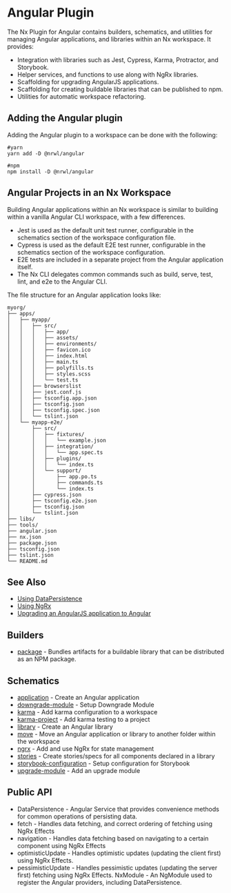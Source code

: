 # Angular Plugin

The Nx Plugin for Angular contains builders, schematics, and utilities for managing Angular applications, and libraries within an Nx workspace. It provides:

- Integration with libraries such as Jest, Cypress, Karma, Protractor, and Storybook.
- Helper services, and functions to use along with NgRx libraries.
- Scaffolding for upgrading AngularJS applications.
- Scaffolding for creating buildable libraries that can be published to npm.
- Utilities for automatic workspace refactoring.

## Adding the Angular plugin

Adding the Angular plugin to a workspace can be done with the following:

```shell script
#yarn
yarn add -D @nrwl/angular
```

```shell script
#npm
npm install -D @nrwl/angular
```

## Angular Projects in an Nx Workspace

Building Angular applications within an Nx workspace is similar to building within a vanilla Angular CLI workspace, with a few differences.

- Jest is used as the default unit test runner, configurable in the schematics section of the workspace configuration file.
- Cypress is used as the default E2E test runner, configurable in the schematics section of the workspace configuration.
- E2E tests are included in a separate project from the Angular application itself.
- The Nx CLI delegates common commands such as build, serve, test, lint, and e2e to the Angular CLI.

The file structure for an Angular application looks like:

```treeview
myorg/
├── apps/
│   ├── myapp/
│   │   ├── src/
│   │   │   ├── app/
│   │   │   ├── assets/
│   │   │   ├── environments/
│   │   │   ├── favicon.ico
│   │   │   ├── index.html
│   │   │   ├── main.ts
│   │   │   ├── polyfills.ts
│   │   │   ├── styles.scss
│   │   │   └── test.ts
│   │   ├── browserslist
│   │   ├── jest.conf.js
│   │   ├── tsconfig.app.json
│   │   ├── tsconfig.json
│   │   ├── tsconfig.spec.json
│   │   └── tslint.json
│   └── myapp-e2e/
│       ├── src/
│       │   ├── fixtures/
│       │   │   └── example.json
│       │   ├── integration/
│       │   │   └── app.spec.ts
│       │   ├── plugins/
│       │   │   └── index.ts
│       │   └── support/
│       │       ├── app.po.ts
│       │       ├── commands.ts
│       │       └── index.ts
│       ├── cypress.json
│       ├── tsconfig.e2e.json
│       ├── tsconfig.json
│       └── tslint.json
├── libs/
├── tools/
├── angular.json
├── nx.json
├── package.json
├── tsconfig.json
├── tslint.json
└── README.md
```

## See Also

- [Using DataPersistence](/{{framework}}/guides/misc-data-persistence)
- [Using NgRx](/{{framework}}/guides/misc-ngrx)
- [Upgrading an AngularJS application to Angular](/{{framework}}/guides/misc-angular)

## Builders

- [package](/{{framework}}/plugins_angular_builders/package) - Bundles artifacts for a buildable library that can be distributed as an NPM package.

## Schematics

- [application](/{{framework}}/plugins_angular_schematics/application) - Create an Angular application
- [downgrade-module](/{{framework}}/plugins_angular_schematics/downgrade-module) - Setup Downgrade Module
- [karma](/{{framework}}/plugins_angular_schematics/karma) - Add karma configuration to a workspace
- [karma-project](/{{framework}}/plugins_angular_schematics/karma-project) - Add karma testing to a project
- [library](/{{framework}}/plugins_angular_schematics/library) - Create an Angular library
- [move](/{{framework}}/plugins_angular_schematics/move) - Move an Angular application or library to another folder within the workspace
- [ngrx](/{{framework}}/plugins_angular_schematics/ngrx) - Add and use NgRx for state management
- [stories](/{{framework}}/plugins_angular_schematics/stories) - Create stories/specs for all components declared in a library
- [storybook-configuration](/{{framework}}/plugins_angular_schematics/storybook-configuration) - Setup configuration for Storybook
- [upgrade-module](/{{framework}}/plugins_angular_schematics/upgrade-module) - Add an upgrade module

## Public API

- DataPersistence - Angular Service that provides convenience methods for common operations of persisting data.
- fetch - Handles data fetching, and correct ordering of fetching using NgRx Effects
- navigation - Handles data fetching based on navigating to a certain component using NgRx Effects
- optimisticUpdate - Handles optimistic updates (updating the client first) using NgRx Effects.
- pessimisticUpdate - Handles pessimistic updates (updating the server first) fetching using NgRx Effects.
  NxModule - An NgModule used to register the Angular providers, including DataPersistence.
